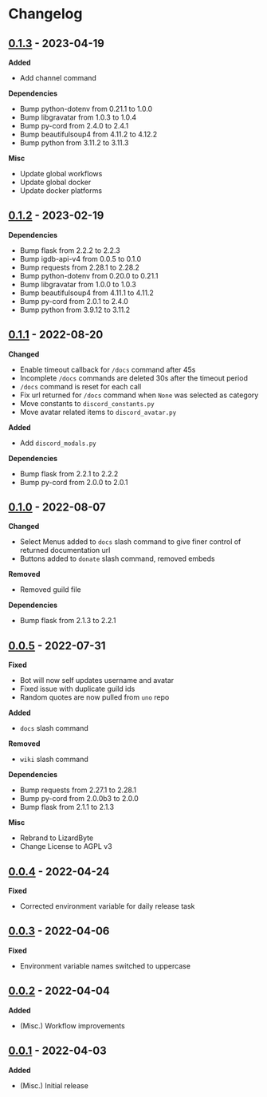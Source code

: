 # Changelog

## [0.1.3] - 2023-04-19
**Added**
- Add channel command

**Dependencies**
- Bump python-dotenv from 0.21.1 to 1.0.0
- Bump libgravatar from 1.0.3 to 1.0.4
- Bump py-cord from 2.4.0 to 2.4.1
- Bump beautifulsoup4 from 4.11.2 to 4.12.2
- Bump python from 3.11.2 to 3.11.3

**Misc**
- Update global workflows
- Update global docker
- Update docker platforms

## [0.1.2] - 2023-02-19
**Dependencies**
- Bump flask from 2.2.2 to 2.2.3
- Bump igdb-api-v4 from 0.0.5 to 0.1.0
- Bump requests from 2.28.1 to 2.28.2
- Bump python-dotenv from 0.20.0 to 0.21.1
- Bump libgravatar from 1.0.0 to 1.0.3
- Bump beautifulsoup4 from 4.11.1 to 4.11.2
- Bump py-cord from 2.0.1 to 2.4.0
- Bump python from 3.9.12 to 3.11.2

## [0.1.1] - 2022-08-20
**Changed**
- Enable timeout callback for `/docs` command after 45s
- Incomplete `/docs` commands are deleted 30s after the timeout period
- `/docs` command is reset for each call
- Fix url returned for `/docs` command when `None` was selected as category
- Move constants to `discord_constants.py`
- Move avatar related items to `discord_avatar.py`

**Added**
- Add `discord_modals.py`

**Dependencies**
- Bump flask from 2.2.1 to 2.2.2
- Bump py-cord from 2.0.0 to 2.0.1


## [0.1.0] - 2022-08-07
**Changed**
- Select Menus added to `docs` slash command to give finer control of returned documentation url
- Buttons added to `donate` slash command, removed embeds

**Removed**
- Removed guild file

**Dependencies**
- Bump flask from 2.1.3 to 2.2.1

## [0.0.5] - 2022-07-31
**Fixed**
- Bot will now self updates username and avatar
- Fixed issue with duplicate guild ids
- Random quotes are now pulled from `uno` repo

**Added**
- `docs` slash command

**Removed**
- `wiki` slash command

**Dependencies**
- Bump requests from 2.27.1 to 2.28.1
- Bump py-cord from 2.0.0b3 to 2.0.0
- Bump flask from 2.1.1 to 2.1.3

**Misc**
- Rebrand to LizardByte
- Change License to AGPL v3

## [0.0.4] - 2022-04-24
**Fixed**
- Corrected environment variable for daily release task

## [0.0.3] - 2022-04-06
**Fixed**
- Environment variable names switched to uppercase

## [0.0.2] - 2022-04-04
**Added**
- (Misc.) Workflow improvements

## [0.0.1] - 2022-04-03
**Added**
- (Misc.) Initial release

[0.0.1]: https://github.com/lizardbyte/discord-bot/releases/tag/v0.0.1
[0.0.2]: https://github.com/lizardbyte/discord-bot/releases/tag/v0.0.2
[0.0.3]: https://github.com/lizardbyte/discord-bot/releases/tag/v0.0.3
[0.0.4]: https://github.com/lizardbyte/discord-bot/releases/tag/v0.0.4
[0.0.5]: https://github.com/lizardbyte/discord-bot/releases/tag/v0.0.5
[0.1.0]: https://github.com/lizardbyte/discord-bot/releases/tag/v0.1.0
[0.1.1]: https://github.com/lizardbyte/discord-bot/releases/tag/v0.1.1
[0.1.2]: https://github.com/lizardbyte/discord-bot/releases/tag/v0.1.2
[0.1.3]: https://github.com/lizardbyte/discord-bot/releases/tag/v0.1.3

